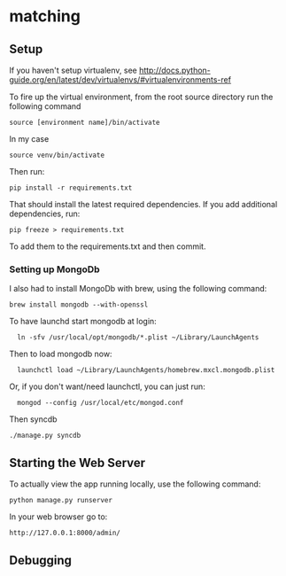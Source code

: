 # matching

## Setup

If you haven't setup virtualenv, see http://docs.python-guide.org/en/latest/dev/virtualenvs/#virtualenvironments-ref

To fire up the virtual environment, from the root source directory run the following command
```
source [environment name]/bin/activate
```

In my case
```
source venv/bin/activate
```
Then run:
```
pip install -r requirements.txt
```

That should install the latest required dependencies. If you add additional dependencies, run:
```
pip freeze > requirements.txt
```
To add them to the requirements.txt and then commit.

### Setting up MongoDb
I also had to install MongoDb with brew, using the following command:
```
brew install mongodb --with-openssl
```
To have launchd start mongodb at login:
```
  ln -sfv /usr/local/opt/mongodb/*.plist ~/Library/LaunchAgents
```
Then to load mongodb now:
```
  launchctl load ~/Library/LaunchAgents/homebrew.mxcl.mongodb.plist
```
Or, if you don't want/need launchctl, you can just run:
```
  mongod --config /usr/local/etc/mongod.conf
```
Then syncdb
```
./manage.py syncdb
```

## Starting the Web Server

To actually view the app running locally, use the following command:
```
python manage.py runserver
```
In your web browser go to:
```
http://127.0.0.1:8000/admin/
```

## Debugging

